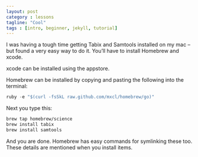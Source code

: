 ```yaml
---
layout: post
category : lessons
tagline: "Cool"
tags : [intro, beginner, jekyll, tutorial]
---
```


I was having a tough time getting Tabix and Samtools installed on my mac – but found a very easy way to do it. You’ll have to install Homebrew and xcode.

xcode can be installed using the appstore.

Homebrew can be installed by copying and pasting the following into the terminal:

``` python
ruby -e "$(curl -fsSkL raw.github.com/mxcl/homebrew/go)"
```

Next you type this:

``` bash
brew tap homebrew/science
brew install tabix
brew install samtools
```

And you are done. Homebrew has easy commands for symlinking these too. These details are mentioned when you install items.